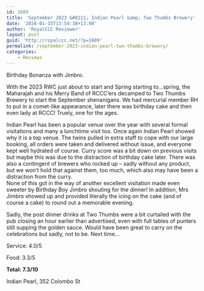 ```yaml
---
id: 1609
title: 'September 2023 &#8211; Indian Pearl &amp; Two Thumbs Brewery'
date: '2024-01-15T13:54:38+13:00'
author: 'RoyalCCC Reviewer'
layout: post
guid: 'http://royalccc.net/?p=1609'
permalink: /september-2023-indian-pearl-two-thumbs-brewery/
categories:
    - Reviews
---
```


Birthday Bonanza with Jimbro.

With the 2023 RWC just about to start and Spring starting to…spring, the Maharajah and his Merry Band of RCCC’ers decamped to Two Thumbs Brewery to start the September shenanigans. We had mercurial member RH to put in a comet-like appearance, later there was birthday cake and then even lady at RCCC! Truely, one for the ages.

Indian Pearl has been a popular venue over the year with several formal visitations and many a lunchtime visit too. Once again Indian Pearl showed why it is a top venue. The twins pulled in extra staff to cope with our large booking, all orders were taken and delivered without issue, and everyone kept well hydrated of course. Curry score was a bit down on previous visits but maybe this was due to the distraction of birthday cake later. There was also a contingent of brewers who rocked up – sadly without any product, but we won’t hold that against them, too much, which also may have been a distraction from the curry.  
None of this got in the way of another excellent visitation made even sweeter by Birthday Boy Jimbro shouting for the dinner! In addition, Mrs Jimbro showed up and provided literally the icing on the cake (and of course a cake) to round out a memorable evening.

Sadly, the post dinner drinks at Two Thumbs were a bit curtailed with the pub closing an hour earlier than advertised, even with full tables of punters still supping the golden sauce. Would have been great to carry on the celebrations but sadly, not to be. Next time…

Service: 4.0/5

Food: 3.3/5

**Total: 7.3/10**

Indian Pearl, 352 Colombo St